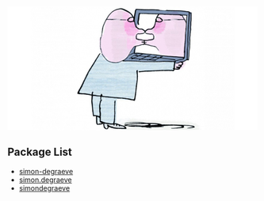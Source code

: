 ![narcissistic](images/narcissistic.jpg)

## Package List

- [simon-degraeve](packages/simon-degraeve#readme)
- [simon.degraeve](packages/simon.degraeve#readme)
- [simondegraeve](packages/simondegraeve#readme)
